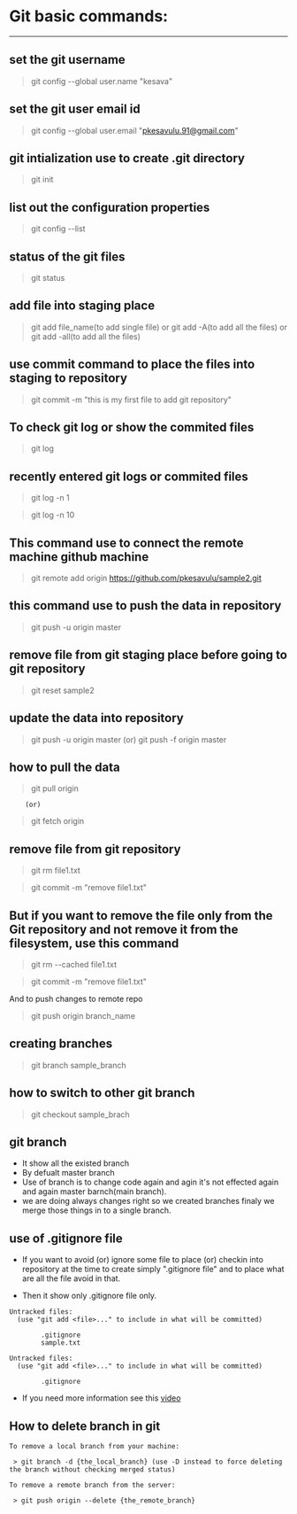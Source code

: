 # Git basic commands:
---

## set the git username

> git config --global user.name "kesava"

## set the git user email id

> git config --global user.email "pkesavulu.91@gmail.com"

## git intialization use to create .git directory

> git init

## list out the configuration properties

> git config --list

## status of the git files 

> git status

## add file into staging place

> git add file_name(to add single file) or git add -A(to add all the files) or git add -all(to add all the files)

## use commit command to place the files into staging to repository

> git commit -m "this is my first file to add git repository"

## To check git log or show the commited files

> git log

## recently entered git logs or commited files

> git log -n 1 

> git log -n 10

## This command use to connect the remote machine github machine

> git remote add origin https://github.com/pkesavulu/sample2.git

## this command use to push the data in repository

> git push -u origin master

## remove file from git staging place before going to git repository

> git reset sample2

## update the data into repository

> git push -u origin master
		(or)
> git push -f origin master

## how to pull the data

> git pull origin

        (or)

> git fetch origin	

## remove file from git repository

> git rm file1.txt

> git commit -m "remove file1.txt"

## But if you want to remove the file only from the Git repository and not remove it from the filesystem, use this command

> git rm --cached file1.txt

> git commit -m "remove file1.txt"

And to push changes to remote repo

> git push origin branch_name  

## creating branches

> git branch sample_branch

## how to switch to other git branch

> git checkout sample_brach

## git branch 

- It show all the existed branch
- By defualt master branch
- Use of branch is to change code again and agin it's not effected again and again master barnch(main branch).
- we are doing always changes right so we created branches finaly we merge those things in to a single branch.


## use of .gitignore file

- If you want to avoid (or) ignore some file to place (or) checkin into repository at the time to create simply ".gitignore file"
and to place what are all the file avoid in that.

- Then it show only .gitignore file only.

```
Untracked files:
  (use "git add <file>..." to include in what will be committed)

        .gitignore
        sample.txt

```

```
Untracked files:
  (use "git add <file>..." to include in what will be committed)

        .gitignore
````

- If you need more information see this [video](https://www.youtube.com/watch?v=ErJyWO8TGoM)
 
## How to delete branch in git

```
To remove a local branch from your machine:

 > git branch -d {the_local_branch} (use -D instead to force deleting the branch without checking merged status)

To remove a remote branch from the server:

 > git push origin --delete {the_remote_branch}

```
